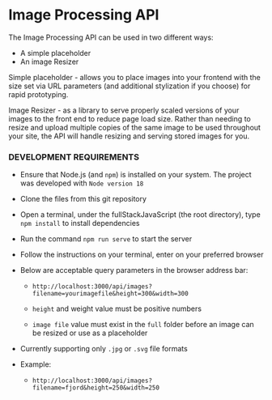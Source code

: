 # **Image Processing API**

The Image Processing API can be used in two different ways: 

* A simple placeholder
* An image Resizer

Simple placeholder - allows you to place images into your frontend with the size set via URL parameters (and additional stylization if you choose) for rapid prototyping.

Image Resizer - as a library to serve properly scaled versions of your images to the front end to reduce page load size. Rather than needing to resize and upload multiple copies of the same image to be used throughout your site, the API will handle resizing and serving stored images for you.

### DEVELOPMENT REQUIREMENTS

* Ensure that Node.js (and `npm`) is installed on your system. The project was developed with `Node version 18`
* Clone the files from this git repository
* Open a terminal, under the fullStackJavaScript (the root directory), type `npm install` to install dependencies
* Run the command `npm run serve` to start the server
* Follow the instructions on your terminal, enter on your preferred browser
* Below are acceptable query parameters in the browser address bar:
  * `http://localhost:3000/api/images?filename=yourimagefile&height=300&width=300`

  * `height` and weight value must be positive numbers
  * `image file` value must exist in the `full` folder before an image can be resized or use as a placeholder

* Currently supporting only `.jpg` or `.svg` file formats
* Example:
  * `http://localhost:3000/api/images?filename=fjord&height=250&width=250`